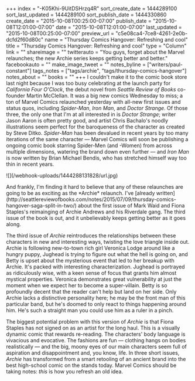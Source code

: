 +++
index = "-K05Khi-9UitDSHrzq4R"
sort_create_date = 1444289100
sort_last_updated = 1444289100
sort_publish_date = 1444330860
create_date = "2015-10-08T00:25:00-07:00"
publish_date = "2015-10-08T12:01:00-07:00"
date = "2015-10-08T12:01:00-07:00"
last_updated = "2015-10-08T00:25:00-07:00"
preview_url = "c5e08ca4-7ce8-4261-2e0b-dcfd2f60d80c"
name = "Thursday Comics Hangover: Refreshing and cool"
title = "Thursday Comics Hangover: Refreshing and cool"
type = "Column"
link = ""
shareimage = ""
twitterauto = "You guys, forget about the Marvel relaunches; the new Archie series keeps getting better and better."
facebookauto = ""
make_image_tweet = ""
notes_byline = ["writers/paul-constant"]
tags_notes = ["tags/archie", "tags/thursday-comics-hangover"]
notes_about = ""
books = ""
+++
I couldn't make it to the comic book store last night because I was too busy celebrating at the launch party for *California Four O'Clock*, the debut novel from *Seattle Review of Books* co-founder Martin McClellan. It was a big new comics Wednesday to miss; a ton of Marvel Comics relaunched yesterday with all-new first issues and status quos, including *Spider-Man*, *Iron Man*, and *Doctor Strange*. Of those three, the only one that I'm at all interested in is *Doctor Strange*; writer Jason Aaron is often pretty good, and artist Chris Bachalo's noodly illustrations seem perfect for the baroqueness of the character as created by Steve Ditko. *Spider-Man* has been devalued in recent years by too many iterations of the same character — Marvel Comics will soon be publishing a ongoing comic book starring Spider-Men (and -Women) from across multiple dimensions, watering the brand down even further — and *Iron Man* is now written by Brian Michael Bendis, who has stretched himself way too thin in recent years.

<p class="image-left">![](/webhook-uploads/1444288131828/url.jpg)</p>And frankly, I'm finding it hard to believe that any of these relaunches are going to be as exciting as the *Archie* relaunch. I've [already written](http://seattlereviewofbooks.com/notes/2015/07/09/thursday-comics-hangover-saga-split-in-two/) about the first issue of Mark Waid and Fiona Staples's reimainging of Archie Andrews and his Riverdale gang. The third issue of the book is out, and it unbelievably keeps getting better as it goes along. 

The third issue of *Archie* reintroduces the relationships between these characters in new and interesting ways, twisting the love triangle inside out. Archie is following new-to-town rich girl Veronica Lodge around like a hungry puppy, Jughead is trying to figure out what the hell is going on, and Betty is upset about the mysterious event that led to her breakup with Archie. It's packed with interesting characterization. Jughead is portrayed as ridiculously wise, with a keen sense of focus that grants him almost mystical properties. Veronica demonstrates great vulnerability at just the moment when we expect her to become a super-villain. Betty is so profoundly decent that the reader can't help but land on her side. Only Archie lacks a distinctive personality here; he may be the front man of this particular band, but he's doomed to only react to things happening around him. He's such a straight man you could use him as a ruler in a pinch.

The biggest potential problem with this version of *Archie* is that Fiona Staples has not signed on as an artist for the long haul. This is a visually dynamic comic that rewards re-reading. The characters' body language is vivacious and evocative. The fashions are fun — clothing hangs on bodies realistically — and the big, moony eyes of our main characters seem full of aspiration and disappointment and, you know, life. In three short issues, *Archie* has transformed from a smart retooling of an ancient brand into the best high-school comic on the stands today. Marvel Comics should be taking notes: *this* is how you refresh an old idea.
